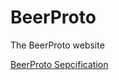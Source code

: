 # BeerProto
The BeerProto website

[BeerProto Sepcification](https://beerproto.github.io/beerproto/)

#
